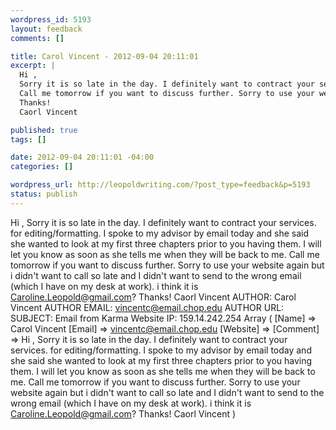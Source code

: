 ```yaml
--- 
wordpress_id: 5193
layout: feedback
comments: []

title: Carol Vincent - 2012-09-04 20:11:01
excerpt: |
  Hi ,
  Sorry it is so late in the day. I definitely want to contract your services. for editing/formatting. I spoke to my advisor by email today and she said she wanted to look at my first three chapters prior to you having them. I will let you know as soon as she tells me when they will be back to me. 
  Call me tomorrow if you want to discuss further. Sorry to use your website again but i didn't want to call so late and I didn't want to send to the wrong email (which I have on my desk at work). i think it is Caroline.Leopold@gmail.com?
  Thanks!
  Caorl Vincent

published: true
tags: []

date: 2012-09-04 20:11:01 -04:00
categories: []

wordpress_url: http://leopoldwriting.com/?post_type=feedback&p=5193
status: publish
---
```

Hi ,
Sorry it is so late in the day. I definitely want to contract your services. for editing/formatting. I spoke to my advisor by email today and she said she wanted to look at my first three chapters prior to you having them. I will let you know as soon as she tells me when they will be back to me. 
Call me tomorrow if you want to discuss further. Sorry to use your website again but i didn't want to call so late and I didn't want to send to the wrong email (which I have on my desk at work). i think it is Caroline.Leopold@gmail.com?
Thanks!
Caorl Vincent
<a id="more"></a><a id="more-5193"></a>
AUTHOR: Carol Vincent
AUTHOR EMAIL: vincentc@email.chop.edu
AUTHOR URL: 
SUBJECT: Email from Karma Website
IP: 159.14.242.254
Array
(
    [Name] =&gt; Carol Vincent
    [Email] =&gt; vincentc@email.chop.edu
    [Website] =&gt; 
    [Comment] =&gt; Hi ,
Sorry it is so late in the day. I definitely want to contract your services. for editing/formatting. I spoke to my advisor by email today and she said she wanted to look at my first three chapters prior to you having them. I will let you know as soon as she tells me when they will be back to me. 
Call me tomorrow if you want to discuss further. Sorry to use your website again but i didn't want to call so late and I didn't want to send to the wrong email (which I have on my desk at work). i think it is Caroline.Leopold@gmail.com?
Thanks!
Caorl Vincent
)
